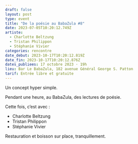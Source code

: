 ```yaml
---
draft: false
layout: post
type: event
title: "De la poésie au BabaZula #8"
date: 2023-07-05T10:20:12.749Z
artiste:
  - Charlotte Beltzung
  - Tristan Philippon
  - Stéphanie Vivier
categories: rencontre
date_debut: 2023-10-17T10:20:12.819Z
date_fin: 2023-10-17T10:20:12.876Z
dates_publiees: 17 octobre 2023 · 19h
lieu: Bar Le BabaZula, 182 avenue Général George S. Patton
tarif: Entrée libre et gratuite
---
```

Un concept hyper simple.

Pendant une heure, au BabaZula, des lectures de poésie.

Cette fois, c’est avec :

* Charlotte Beltzung
* Tristan Philippon
* Stéphanie Vivier

Restauration et boisson sur place, tranquillement.